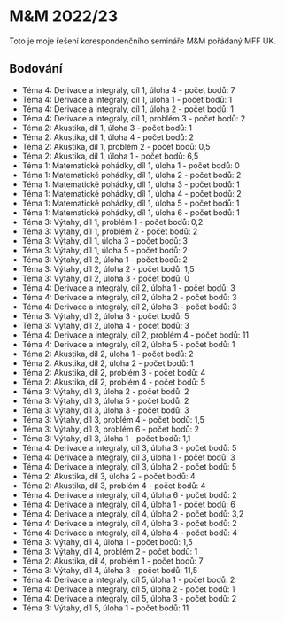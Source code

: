 # M&amp;M 2022/23
Toto je moje řešení korespondenčního semináře M&amp;M pořádaný MFF UK.

## Bodování
-	Téma 4: Derivace a integrály, díl 1, úloha 4	- počet bodů: 	7
-	Téma 4: Derivace a integrály, díl 1, úloha 1	- počet bodů: 	1
-	Téma 4: Derivace a integrály, díl 1, úloha 2	- počet bodů: 	1
-	Téma 4: Derivace a integrály, díl 1, problém 3	- počet bodů: 	2
-	Téma 2: Akustika, díl 1, úloha 3	- počet bodů: 	1
-	Téma 2: Akustika, díl 1, úloha 4	- počet bodů: 	2
-	Téma 2: Akustika, díl 1, problém 2	- počet bodů: 	0,5
-	Téma 2: Akustika, díl 1, úloha 1	- počet bodů: 	6,5
-	Téma 1: Matematické pohádky, díl 1, úloha 1	- počet bodů: 	0
-	Téma 1: Matematické pohádky, díl 1, úloha 2	- počet bodů: 	2
-	Téma 1: Matematické pohádky, díl 1, úloha 3	- počet bodů: 	1
-	Téma 1: Matematické pohádky, díl 1, úloha 4	- počet bodů: 	2
-	Téma 1: Matematické pohádky, díl 1, úloha 5	- počet bodů: 	1
-	Téma 1: Matematické pohádky, díl 1, úloha 6	- počet bodů: 	1
-	Téma 3: Výtahy, díl 1, problém 1	- počet bodů: 	0,2
-	Téma 3: Výtahy, díl 1, problém 2	- počet bodů: 	2
-	Téma 3: Výtahy, díl 1, úloha 3	- počet bodů: 	3
-	Téma 3: Výtahy, díl 1, úloha 5	- počet bodů: 	2
-	Téma 3: Výtahy, díl 2, úloha 1	- počet bodů: 	2
-	Téma 3: Výtahy, díl 2, úloha 2	- počet bodů: 	1,5
-	Téma 3: Výtahy, díl 2, úloha 3	- počet bodů: 	0
-	Téma 4: Derivace a integrály, díl 2, úloha 1	- počet bodů: 	3
-	Téma 4: Derivace a integrály, díl 2, úloha 2	- počet bodů: 	3
-	Téma 4: Derivace a integrály, díl 2, úloha 3	- počet bodů: 	3
-	Téma 3: Výtahy, díl 2, úloha 3	- počet bodů: 	5
-	Téma 3: Výtahy, díl 2, úloha 4	- počet bodů: 	3
-	Téma 4: Derivace a integrály, díl 2, problém 4	- počet bodů: 	11
-	Téma 4: Derivace a integrály, díl 2, úloha 5	- počet bodů: 	1
-	Téma 2: Akustika, díl 2, úloha 1	- počet bodů: 	2
-	Téma 2: Akustika, díl 2, úloha 2	- počet bodů: 	1
-	Téma 2: Akustika, díl 2, problém 3	- počet bodů: 	4
-	Téma 2: Akustika, díl 2, problém 4	- počet bodů: 	5
-	Téma 3: Výtahy, díl 3, úloha 2	- počet bodů: 	2
-	Téma 3: Výtahy, díl 3, úloha 5	- počet bodů: 	2
-	Téma 3: Výtahy, díl 3, úloha 3	- počet bodů: 	3
-	Téma 3: Výtahy, díl 3, problém 4	- počet bodů: 	1,5
-	Téma 3: Výtahy, díl 3, problém 6	- počet bodů: 	2
-	Téma 3: Výtahy, díl 3, úloha 1	- počet bodů: 	1,1
-	Téma 4: Derivace a integrály, díl 3, úloha 3	- počet bodů: 	5
-	Téma 4: Derivace a integrály, díl 3, úloha 1	- počet bodů: 	3
-	Téma 4: Derivace a integrály, díl 3, úloha 2	- počet bodů: 	5
-	Téma 2: Akustika, díl 3, úloha 2	- počet bodů: 	4
-	Téma 2: Akustika, díl 3, problém 4	- počet bodů: 	4
-	Téma 4: Derivace a integrály, díl 4, úloha 6	- počet bodů: 	2
-	Téma 4: Derivace a integrály, díl 4, úloha 1	- počet bodů: 	6
-	Téma 4: Derivace a integrály, díl 4, úloha 2	- počet bodů: 	3,2
-	Téma 4: Derivace a integrály, díl 4, úloha 3	- počet bodů: 	2
-	Téma 4: Derivace a integrály, díl 4, úloha 4	- počet bodů: 	4
-	Téma 3: Výtahy, díl 4, úloha 1	- počet bodů: 	1,5
-	Téma 3: Výtahy, díl 4, problém 2	- počet bodů: 	1
-	Téma 2: Akustika, díl 4, problém 1	- počet bodů: 	7
-	Téma 3: Výtahy, díl 4, úloha 3	- počet bodů: 	11,5
-	Téma 4: Derivace a integrály, díl 5, úloha 1	- počet bodů: 	2
-	Téma 4: Derivace a integrály, díl 5, úloha 2	- počet bodů: 	1
-	Téma 4: Derivace a integrály, díl 5, úloha 3	- počet bodů: 	2
-	Téma 3: Výtahy, díl 5, úloha 1	- počet bodů: 	11

